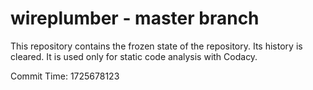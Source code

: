 # wireplumber - master branch

This repository contains the frozen state of the repository.
Its history is cleared. It is used only for static code
analysis with Codacy.

Commit Time: 1725678123